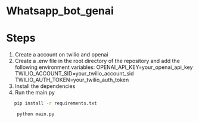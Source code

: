 # Whatsapp_bot_genai
# Steps
  1. Create a account on twilio and openai
  2. Create a .env file in the root directory of the repository and add the following environment variables:
      OPENAI_API_KEY=your_openai_api_key
      TWILIO_ACCOUNT_SID=your_twilio_account_sid
      TWILIO_AUTH_TOKEN=your_twilio_auth_token
   3. Install the dependencies
   4. Run the main.py

```bash
   pip install -r requirements.txt
```
```bash
    python main.py
```
